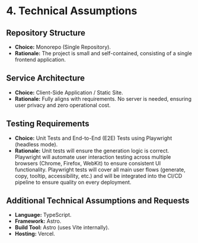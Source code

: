 # 4. Technical Assumptions

## Repository Structure
* **Choice:** Monorepo (Single Repository).
* **Rationale:** The project is small and self-contained, consisting of a single frontend application.

## Service Architecture
* **Choice:** Client-Side Application / Static Site.
* **Rationale:** Fully aligns with requirements. No server is needed, ensuring user privacy and zero operational cost.

## Testing Requirements
* **Choice:** Unit Tests and End-to-End (E2E) Tests using Playwright (headless mode).
* **Rationale:** Unit tests will ensure the generation logic is correct. Playwright will automate user interaction testing across multiple browsers (Chrome, Firefox, WebKit) to ensure consistent UI functionality. Playwright tests will cover all main user flows (generate, copy, tooltip, accessibility, etc.) and will be integrated into the CI/CD pipeline to ensure quality on every deployment.

## Additional Technical Assumptions and Requests
* **Language:** TypeScript.
* **Framework:** Astro.
* **Build Tool:** Astro (uses Vite internally).
* **Hosting:** Vercel.